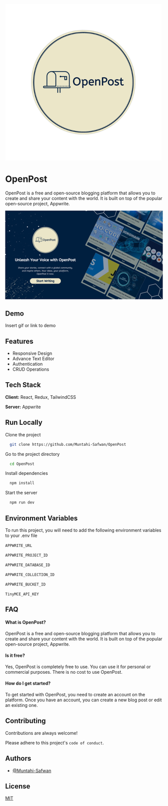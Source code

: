 ![Logo](./public/logo-bg.png)

# OpenPost

OpenPost is a free and open-source blogging platform that allows you to create and share your content with the world. It is built on top of the popular open-source project, Appwrite.

![App Screenshot](./public/banner.png)

## Demo

Insert gif or link to demo

## Features

-   Responsive Design
-   Advance Text Editor
-   Authentication
-   CRUD Operations

## Tech Stack

**Client:** React, Redux, TailwindCSS

**Server:** Appwrite

## Run Locally

Clone the project

```bash
  git clone https://github.com/Muntahi-Safwan/OpenPost
```

Go to the project directory

```bash
  cd OpenPost
```

Install dependencies

```bash
  npm install
```

Start the server

```bash
  npm run dev
```

## Environment Variables

To run this project, you will need to add the following environment variables to your .env file

`APPWRITE_URL`

`APPWRITE_PROJECT_ID`

`APPWRITE_DATABASE_ID`

`APPWRITE_COLLECTION_ID`

`APPWRITE_BUCKET_ID`

`TinyMCE_API_KEY`

## FAQ

#### What is OpenPost?

OpenPost is a free and open-source blogging platform that allows you to create and share your content with the world. It is built on top of the popular open-source project, Appwrite.

#### Is it free?

Yes, OpenPost is completely free to use. You can use it for personal or commercial purposes. There is no cost to use OpenPost.

#### How do I get started?

To get started with OpenPost, you need to create an account on the platform. Once you have an account, you can create a new blog post or edit an existing one.

## Contributing

Contributions are always welcome!

Please adhere to this project's `code of conduct`.

## Authors

-   [@Muntahi-Safwan](https://www.github.com/Muntahi-Safwan)

## License

[MIT](https://choosealicense.com/licenses/mit/)
